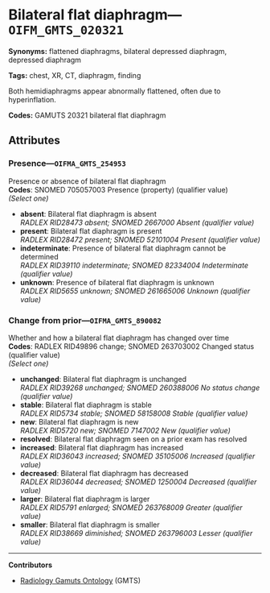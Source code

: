 # Bilateral flat diaphragm—`OIFM_GMTS_020321`

**Synonyms:** flattened diaphragms, bilateral  depressed diaphragm, depressed diaphragm

**Tags:** chest, XR, CT, diaphragm, finding

Both hemidiaphragms appear abnormally flattened, often due to hyperinflation.

**Codes:** GAMUTS 20321 bilateral flat diaphragm

## Attributes

### Presence—`OIFMA_GMTS_254953`

Presence or absence of bilateral flat diaphragm  
**Codes**: SNOMED 705057003 Presence (property) (qualifier value)  
*(Select one)*

- **absent**: Bilateral flat diaphragm is absent  
_RADLEX RID28473 absent; SNOMED 2667000 Absent (qualifier value)_
- **present**: Bilateral flat diaphragm is present  
_RADLEX RID28472 present; SNOMED 52101004 Present (qualifier value)_
- **indeterminate**: Presence of bilateral flat diaphragm cannot be determined  
_RADLEX RID39110 indeterminate; SNOMED 82334004 Indeterminate (qualifier value)_
- **unknown**: Presence of bilateral flat diaphragm is unknown  
_RADLEX RID5655 unknown; SNOMED 261665006 Unknown (qualifier value)_

### Change from prior—`OIFMA_GMTS_890082`

Whether and how a bilateral flat diaphragm has changed over time  
**Codes**: RADLEX RID49896 change; SNOMED 263703002 Changed status (qualifier value)  
*(Select one)*

- **unchanged**: Bilateral flat diaphragm is unchanged  
_RADLEX RID39268 unchanged; SNOMED 260388006 No status change (qualifier value)_
- **stable**: Bilateral flat diaphragm is stable  
_RADLEX RID5734 stable; SNOMED 58158008 Stable (qualifier value)_
- **new**: Bilateral flat diaphragm is new  
_RADLEX RID5720 new; SNOMED 7147002 New (qualifier value)_
- **resolved**: Bilateral flat diaphragm seen on a prior exam has resolved  
- **increased**: Bilateral flat diaphragm has increased  
_RADLEX RID36043 increased; SNOMED 35105006 Increased (qualifier value)_
- **decreased**: Bilateral flat diaphragm has decreased  
_RADLEX RID36044 decreased; SNOMED 1250004 Decreased (qualifier value)_
- **larger**: Bilateral flat diaphragm is larger  
_RADLEX RID5791 enlarged; SNOMED 263768009 Greater (qualifier value)_
- **smaller**: Bilateral flat diaphragm is smaller  
_RADLEX RID38669 diminished; SNOMED 263796003 Lesser (qualifier value)_

---

**Contributors**

- [Radiology Gamuts Ontology](https://gamuts.net/) (GMTS)